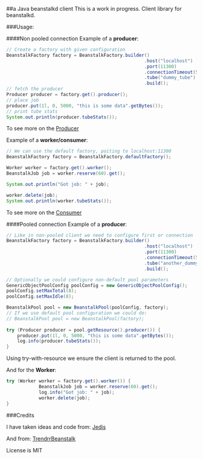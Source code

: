 ##a Java beanstalkd client
This is a work in progress. Client library for beanstalkd.

###Usage:

####Non pooled connection
Example of a **producer**:

```java
// Create a factory with given configuration
BeanstalkFactory factory = BeanstalkFactory.builder()
												   .host("localhost")
												   .port(11300)
												   .connectionTimeout(5000)
												   .tube("dummy_tube")
												   .build();
// fetch the producer
Producer producer = factory.get().producer();
// place job
producer.put(1l, 0, 5000, "this is some data".getBytes());
// print tube stats
System.out.println(producer.tubeStats());
```
To see more on the [Producer](/src/main/java/com/beanstalkd/clients/bstalkj/Producer.java)

Example of a **worker/consumer**:

```java
// We can use the default factory, poiting to localhost:11300
BeanstalkFactory factory = BeanstalkFactory.defaultFactory();

Worker worker = factory.get().worker();
BeanstalkJob job = worker.reserve(60).get();

System.out.println("Got job: " + job);

worker.delete(job);
System.out.println(worker.tubeStats());
```
To see more on the [Consumer](/src/main/java/com/beanstalkd/clients/bstalkj/Consumer.java)

####Pooled connection
Example of a **producer**:

```java
// Like in non-pooled client we need to configure first or connection
BeanstalkFactory factory = BeanstalkFactory.builder()
												   .host("localhost")
												   .port(11300)
												   .connectionTimeout(5000)
												   .tube("another_dummy_tube")
												   .build();

// Optionally we could configure non-default pool parameters
GenericObjectPoolConfig poolConfig = new GenericObjectPoolConfig();
poolConfig.setMaxTotal(8);
poolConfig.setMaxIdle(8);

BeanstalkPool pool = new BeanstalkPool(poolConfig, factory);
// If we use default pool configuration we could do:
// BeanstalkPool pool = new BeanstalkPool(factory);
					
try (Producer producer = pool.getResource().producer()) {
	producer.put(1l, 0, 5000, "this is some data".getBytes());
	log.info(producer.tubeStats());
}						 												 
```

Using try-with-resource we ensure the client is returned to the pool.

And for the **Worker**:

```java
try (Worker worker = factory.get().worker()) {
			BeanstalkJob job = worker.reserve(60).get();
			log.info("Got job: " + job);
			worker.delete(job);
}
```

###Credits

I have taken ideas and code from: [Jedis](https://github.com/xetorthio/jedis)

And from: [TrendrrBeanstalk](https://github.com/dustismo/TrendrrBeanstalk)

License is MIT

